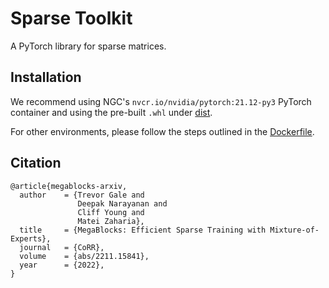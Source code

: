 # Sparse Toolkit

A PyTorch library for sparse matrices.

## Installation

We recommend using NGC's `nvcr.io/nvidia/pytorch:21.12-py3` PyTorch container and using the pre-built `.whl` under [dist](https://github.com/tgale96/stk/tree/main/dist).

For other environments, please follow the steps outlined in the [Dockerfile](https://github.com/tgale96/stk/blob/main/Dockerfile).

## Citation

```
@article{megablocks-arxiv,
  author    = {Trevor Gale and
               Deepak Narayanan and
               Cliff Young and
               Matei Zaharia},
  title     = {MegaBlocks: Efficient Sparse Training with Mixture-of-Experts},
  journal   = {CoRR},
  volume    = {abs/2211.15841},
  year      = {2022},
}
```
